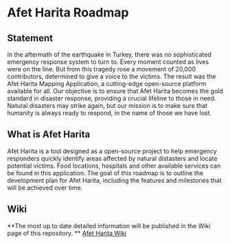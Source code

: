 # Afet Harita Roadmap

## Statement

In the aftermath of the earthquake in Turkey, there was no sophisticated emergency response system to turn to. Every moment counted as lives were on the line. But from this tragedy rose a movement of 20,000 contributors, determined to give a voice to the victims. The result was the Afet Harita Mapping Application, a cutting-edge open-source platform available for all. Our objective is to ensure that Afet Harita becomes the gold standard in disaster response, providing a crucial lifeline to those in need. Natural disasters may strike again, but our mission is to make sure that humanity is always ready to respond, in the name of those we have lost.

## What is Afet Harita
Afet Harita is a tool designed as a open-source project to help emergency responders quickly identify areas affected by natural distasters and locate potential victims. Food locations, hospitals and other available services can be found in this application. The goal of this roadmap is to outline the development plan for Afet Harita, including the features and milestones that will be achieved over time.

## Wiki
**The most up to date detailed information will be published in the Wiki page of this repository. **
[Afet Harita Wiki](https://github.com/acikkaynak/afetharita-roadmap/wiki/1_Afet-Harita-Wiki)


